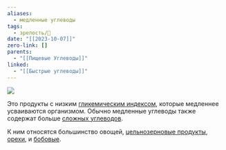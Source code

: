 ```yaml
---
aliases:
  - медленные углеводы
tags:
  - зрелость/🌱
date: "[[2023-10-07]]"
zero-link: []
parents:
  - "[[Пищевые Углеводы]]"
linked:
  - "[[Быстрые углеводы]]"
---
```

![](Пищевые%20Углеводы.md#^5bfd4f)

Это продукты с низким [гликемическим индексом](Гликемческий%20индекс.md), которые медленнее усваиваются организмом. Обычно медленные углеводы также содержат больше [сложных углеводов](Сложные%20углеводы.md).

К ним относятся большинство овощей, [цельнозерновые продукты](Цельнозерновые%20продукты.md), [орехи](Орехи.md), и [бобовые](Бобовые.md).